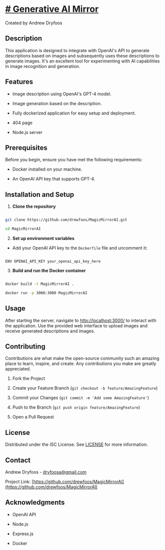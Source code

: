# [# Generative AI Mirror](https://magic-mirror.fly.dev/)

  Created by Andrew Dryfoos

## Description

  

This application is designed to integrate with OpenAI's API to generate descriptions based on images and subsequently uses these descriptions to generate images. It's an excellent tool for experimenting with AI capabilities in image recognition and generation.

  

## Features

  

- Image description using OpenAI's GPT-4 model.

- Image generation based on the description.

- Fully dockerized application for easy setup and deployment.
- 404 page
- Node.js server

  

## Prerequisites

  

Before you begin, ensure you have met the following requirements:

- Docker installed on your machine.

- An OpenAI API key that supports GPT-4.

  

## Installation and Setup

  

1. **Clone the repository**

```bash

git clone https://github.com/drewfoos/MagicMirrorAI.git

cd MagicMirrorAI

```

  

2.  **Set up environment variables**

- Add your OpenAI API key to the `Dockerfile` file and uncomment it:

```plaintext

ENV OPENAI_API_KEY your_openai_api_key_here

```

  

3.  **Build and run the Docker container**

```bash

docker build -t MagicMirrorAI .

docker run -p 3000:3000 MagicMirrorAI

```

  

## Usage

  

After starting the server, navigate to [http://localhost:3000/](http://localhost:3000/) to interact with the application. Use the provided web interface to upload images and receive generated descriptions and images.

  

## Contributing

  

Contributions are what make the open-source community such an amazing place to learn, inspire, and create. Any contributions you make are greatly appreciated.

  

1. Fork the Project

2. Create your Feature Branch (`git checkout -b feature/AmazingFeature`)

3. Commit your Changes (`git commit -m 'Add some AmazingFeature'`)

4. Push to the Branch (`git push origin feature/AmazingFeature`)

5. Open a Pull Request

  

## License

  

Distributed under the ISC License. See [LICENSE](LICENSE) for more information.

  

## Contact

  

Andrew Dryfoos - dryfoosa@gmail.com

  

Project Link: [https://github.com/drewfoos/MagicMirrorAI](https://github.com/drewfoos/MagicMirrorAI)

  

## Acknowledgments

  

- OpenAI API

- Node.js

- Express.js

- Docker